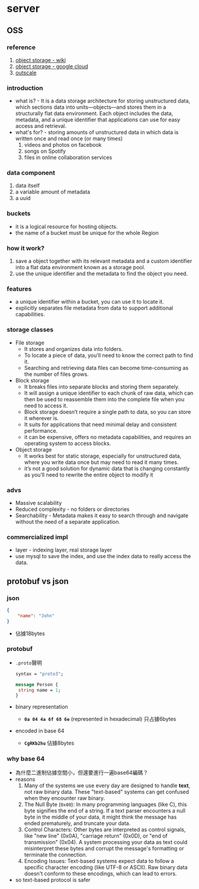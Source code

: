 # server

## OSS

### reference

1. [object storage - wiki](https://en.wikipedia.org/wiki/Object_storage)
2. [object storage - google cloud](https://cloud.google.com/learn/what-is-object-storage#:~:text=Object%20storage%20is%20a%20data,for%20easy%20access%20and%20retrieval.)
3. [outscale](https://docs.outscale.com/en/userguide/About-OOS.html)

### introduction

* what is? - It is a data storage architecture for storing unstructured data, which sections data into units—objects—and stores them in a structurally flat data environment. Each object includes the data, metadata, and a unique identifier that applications can use for easy access and retrieval. 
* what's for? - storing amounts of unstructured data in which data is written once and read once (or many times)
  1. videos and photos on facebook
  2. songs on Spotify
  3. files in online collaboration services

### data component

1. data itself
2. a variable amount of metadata
3. a uuid

### buckets

* it is a logical resource for hosting objects.
* the name of a bucket must be unique for the whole Region

### how it work?

1. save a object together with its relevant metadata and a custom identifier into a flat data environment known as a storage pool. 
2. use the unique identifier and the metadata to find the object you need.

### features

* a unique identifier within a bucket, you can use it to locate it.
* explicitly separates file metadata from data to support additional capabilities.

### storage classes

* File storage
  * It stores and organizes data into folders. 
  * To locate a piece of data, you’ll need to know the correct path to find it.
  * Searching and retrieving data files can become time-consuming as the number of files grows.
* Block storage
  * It breaks files into separate blocks and storing them separately.
  * It will assign a unique identifier to each chunk of raw data, which can then be used to reassemble them into the complete file when you need to access it.
  * Block storage doesn’t require a single path to data, so you can store it wherever is.
  * It suits for applications that need minimal delay and consistent performance. 
  * it can be expensive, offers no metadata capabilities, and requires an operating system to access blocks. 
* Object storage
  * It works best for static storage, especially for unstructured data, where you write data once but may need to read it many times. 
  * it’s not a good solution for dynamic data that is changing constantly as you’ll need to rewrite the entire object to modify it

### advs

* Massive scalability
* Reduced complexity -  no folders or directories
* Searchability - Metadata makes it easy to search through and navigate without the need of a separate application.

### commercialized impl

* layer - indexing layer, real storage layer
* use mysql to save the index, and use the index data to really access the data.

## protobuf vs json

### json

```json
{
	"name": "John"
}
```

* 佔據18bytes

### protobuf

* `.proto`聲明

  ```protobuf
  syntax = "proto3";
  
  message Person {
   string name = 1;
  }
  ```

* binary representation

  * **`0a 04 4a 6f 68 6e`** (represented in hexadecimal) 只占據6bytes

* encoded in base 64

  * **`CgRKb2hu`** 佔據8bytes

### why base 64

* 為什麼二進制佔據空間小，但還要進行一遍base64編碼？
* reasons
  1. Many of the systems we use every day are designed to handle **text**, not raw binary data. These "text-based" systems can get confused when they encounter raw binary.
  2. The Null Byte (`0x00`): In many programming languages (like C), this byte signifies the end of a string. If a text parser encounters a null byte in the middle of your data, it might think the message has ended prematurely, and truncate your data.
  3. Control Characters: Other bytes are interpreted as control signals, like "new line" (0x0A), "carriage return" (0x0D), or "end of transmission" (0x04). A system processing your data as text could misinterpret these bytes and corrupt the message's formatting or terminate the connection.
  4. Encoding Issues: Text-based systems expect data to follow a specific character encoding (like UTF-8 or ASCII). Raw binary data doesn't conform to these encodings, which can lead to errors.
* so text-based protocol is safer

